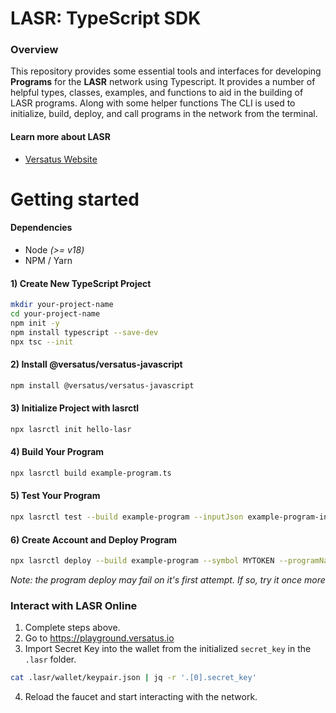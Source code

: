 # LASR: TypeScript SDK

### Overview
This repository provides some essential tools and interfaces for developing 
**Programs** for the **LASR** network using Typescript.
It provides a number of helpful types, classes,
examples, and functions to aid in the building of LASR programs. 
Along with some helper functions The CLI is used to 
initialize, build, deploy, and call programs in the network from the terminal.

#### Learn more about LASR
- [Versatus Website](https://versatus.io)

# Getting started
#### Dependencies
* Node _(>= v18)_
* NPM / Yarn


#### 1) Create New TypeScript Project
```bash
mkdir your-project-name
cd your-project-name
npm init -y
npm install typescript --save-dev
npx tsc --init
```

#### 2) Install @versatus/versatus-javascript
```bash
npm install @versatus/versatus-javascript
```

#### 3) Initialize Project with lasrctl
```bash
npx lasrctl init hello-lasr
```

#### 4) Build Your Program
```bash
npx lasrctl build example-program.ts
```

#### 5) Test Your Program
```bash
npx lasrctl test --build example-program --inputJson example-program-inputs 
```
#### 6) Create Account and Deploy Program
```bash
npx lasrctl deploy --build example-program --symbol MYTOKEN --programName "My first token on LASR"
```
_Note: the program deploy may fail on it's first attempt. If so, try it once more_

### Interact with LASR Online 
1) Complete steps above. 
2) Go to https://playground.versatus.io 
3) Import Secret Key into the wallet from the initialized `secret_key` in the `.lasr` folder.
```bash
cat .lasr/wallet/keypair.json | jq -r '.[0].secret_key' 
```
4) Reload the faucet and start interacting with the network.
